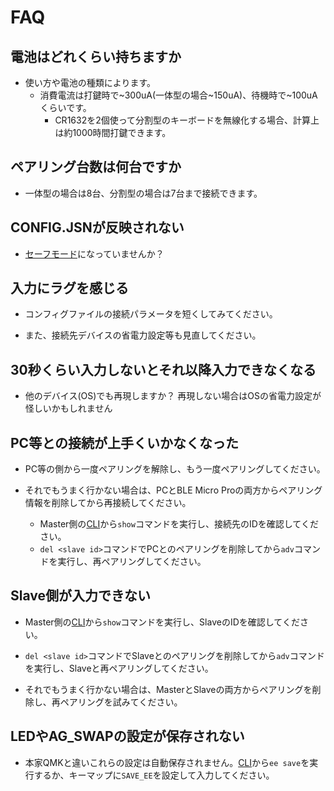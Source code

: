 # FAQ

## 電池はどれくらい持ちますか

- 使い方や電池の種類によります。
  - 消費電流は打鍵時で\~300uA(一体型の場合\~150uA)、待機時で\~100uAくらいです。
    - CR1632を2個使って分割型のキーボードを無線化する場合、計算上は約1000時間打鍵できます。
    
## ペアリング台数は何台ですか

- 一体型の場合は8台、分割型の場合は7台まで接続できます。

## CONFIG.JSNが反映されない

- [セーフモード](safemode.md)になっていませんか？

## 入力にラグを感じる

- コンフィグファイルの接続パラメータを短くしてみてください。

- また、接続先デバイスの省電力設定等も見直してください。

## 30秒くらい入力しないとそれ以降入力できなくなる

- 他のデバイス(OS)でも再現しますか？ 再現しない場合はOSの省電力設定が怪しいかもしれません

## PC等との接続が上手くいかなくなった

- PC等の側から一度ペアリングを解除し、もう一度ペアリングしてください。

- それでもうまく行かない場合は、PCとBLE Micro Proの両方からペアリング情報を削除してから再接続してください。
  - Master側の[CLI](cli.md)から`show`コマンドを実行し、接続先のIDを確認してください。
  - `del <slave id>`コマンドでPCとのペアリングを削除してから`adv`コマンドを実行し、再ペアリングしてください。


## Slave側が入力できない

- Master側の[CLI](cli.md)から`show`コマンドを実行し、SlaveのIDを確認してください。

- `del <slave id>`コマンドでSlaveとのペアリングを削除してから`adv`コマンドを実行し、Slaveと再ペアリングしてください。

- それでもうまく行かない場合は、MasterとSlaveの両方からペアリングを削除し、再ペアリングを試みてください。

## LEDやAG_SWAPの設定が保存されない

- 本家QMKと違いこれらの設定は自動保存されません。[CLI](cli.md)から`ee save`を実行するか、キーマップに`SAVE_EE`を設定して入力してください。
